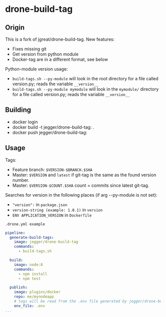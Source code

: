# drone-build-tag

Origin
------
This is a fork of jgreat/drone-build-tag.
New features:
- Fixes missing git
- Get version from python module
- Docker-tag are in a different format, see below

Python-module version usage:
* `build-tags.sh --py-module` will look in the root directory for a file called version.py; reads the variable `__version__`
* `build-tags.sh --py-module mymodule` will look in the `mymodule/` directory for a file called version.py; reads the variable `__version__`


Building
--------
- docker login
- docker build -t jegger/drone-build-tag:<TAG-VERSION> .
- docker push jegger/drone-build-tag:<TAG-VERSION>

Usage
-----

Tags:

* Feature branch: `$VERSION-$BRANCH.$SHA`
* Master: `$VERSION` and `latest` if git-tag is the same as the found version number.
* Master: `$VERSION-$COUNT.$SHA` count = commits since latest git-tag.

Searches for version in the following places (if arg --py-module is not set):

* `"version":` in `package.json`
* `version-string (example: 1.0.1)` in `version`
* `ENV APPLICATION_VERSION` in `Dockerfile`

`.drone.yml example`

``` yaml
pipeline:
  generate-build-tags:
    image: jegger/drone-build-tag
    commands:
      - build-tags.sh

  build:
    image: node:8
    commands:
      - npm install
      - npm test

  publish:
    image: plugins/docker
    repo: me/mynodeapp
    # tags will be read from the .env file generated by jegger/drone-build-tag
    env_file: .env
...
```
